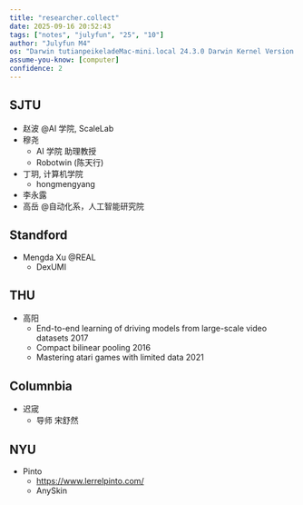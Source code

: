 ```yaml
---
title: "researcher.collect"
date: 2025-09-16 20:52:43
tags: ["notes", "julyfun", "25", "10"]
author: "Julyfun M4"
os: "Darwin tutianpeikeladeMac-mini.local 24.3.0 Darwin Kernel Version 24.3.0: Thu Jan  2 20:22:58 PST 2025; root:xnu-11215.81.4~3/RELEASE_ARM64_T8132 arm64"
assume-you-know: [computer]
confidence: 2
---
```


## SJTU
- 赵波 @AI 学院, ScaleLab
- 穆尧
    - AI 学院 助理教授
    - Robotwin (陈天行)
- 丁玥, 计算机学院
    - hongmengyang
- 李永露
- 高岳 @自动化系，人工智能研究院

## Standford
- Mengda Xu @REAL
    - DexUMI

## THU
- 高阳
    - End-to-end learning of driving models from large-scale video datasets 2017
    - Compact bilinear pooling 2016
    - Mastering atari games with limited data 2021

## Columnbia
- 迟宬 
    - 导师 宋舒然

## NYU
- Pinto
    - https://www.lerrelpinto.com/
    - AnySkin

